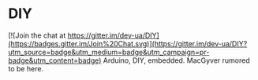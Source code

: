 # DIY

[![Join the chat at https://gitter.im/dev-ua/DIY](https://badges.gitter.im/Join%20Chat.svg)](https://gitter.im/dev-ua/DIY?utm_source=badge&utm_medium=badge&utm_campaign=pr-badge&utm_content=badge)
Arduino, DIY, embedded. MacGyver rumored to be here.
